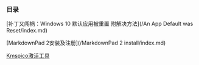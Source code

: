 ### 目录

[补丁又闯祸：Windows 10 默认应用被重置 附解决方法](/An App Default was Reset/index.md)

[MarkdownPad 2安装及注册](/MarkdownPad 2 install/index.md)

[Kmspico激活工具](/Kmspico/index.md)

